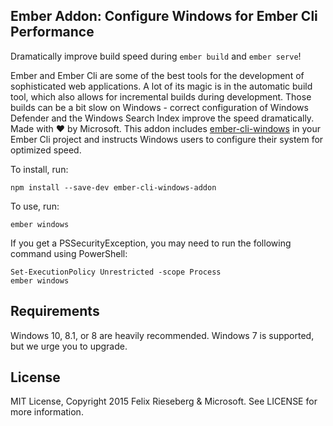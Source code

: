 ## Ember Addon: Configure Windows for Ember Cli Performance
Dramatically improve build speed during `ember build` and `ember serve`!

Ember and Ember Cli are some of the best tools for the development of sophisticated web applications. A lot of its magic is in the automatic build tool, which also allows for incremental builds during development. Those builds can be a bit slow on Windows - correct configuration of Windows Defender and the Windows Search Index improve the speed dramatically. Made with :heart: by Microsoft. This addon includes [ember-cli-windows](https://github.com/felixrieseberg/ember-cli-windows) in your Ember Cli project and instructs Windows users to configure their system for optimized speed.

To install, run:
```
npm install --save-dev ember-cli-windows-addon
```

To use, run:
```
ember windows
```

If you get a PSSecurityException, you may need to run the following command using PowerShell:
```
Set-ExecutionPolicy Unrestricted -scope Process
ember windows
```

## Requirements
Windows 10, 8.1, or 8 are heavily recommended. Windows 7 is supported, but we urge you to upgrade.

## License
MIT License, Copyright 2015 Felix Rieseberg & Microsoft. See LICENSE for more information.
